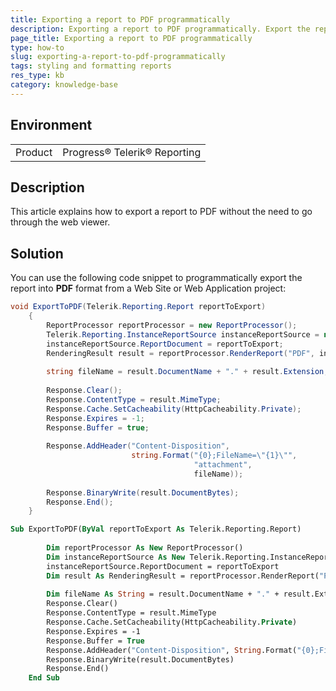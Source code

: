 ```yaml
---
title: Exporting a report to PDF programmatically
description: Exporting a report to PDF programmatically. Export the report without going through the report viewer.
page_title: Exporting a report to PDF programmatically
type: how-to
slug: exporting-a-report-to-pdf-programmatically
tags: styling and formatting reports
res_type: kb
category: knowledge-base
---
```


## Environment
<table>
	<tbody>
		<tr>
			<td>Product</td>
			<td>Progress® Telerik® Reporting</td>
		</tr>
	</tbody>
</table>
   
## Description

This article explains how to export a report to PDF without the need to go through the web viewer.

## Solution

You can use the following code snippet to programmatically export the report into **PDF** format from a Web Site or Web Application project:  
   
````cs
void ExportToPDF(Telerik.Reporting.Report reportToExport)
    {
        ReportProcessor reportProcessor = new ReportProcessor();
        Telerik.Reporting.InstanceReportSource instanceReportSource = new Telerik.Reporting.InstanceReportSource();
        instanceReportSource.ReportDocument = reportToExport;
        RenderingResult result = reportProcessor.RenderReport("PDF", instanceReportSource, null);
  
        string fileName = result.DocumentName + "." + result.Extension;
  
        Response.Clear();
        Response.ContentType = result.MimeType;
        Response.Cache.SetCacheability(HttpCacheability.Private);
        Response.Expires = -1;
        Response.Buffer = true;
  
        Response.AddHeader("Content-Disposition",
                           string.Format("{0};FileName=\"{1}\"",
                                         "attachment",
                                         fileName));
  
        Response.BinaryWrite(result.DocumentBytes);
        Response.End();
    }    
````
````vb
Sub ExportToPDF(ByVal reportToExport As Telerik.Reporting.Report)   
   
        Dim reportProcessor As New ReportProcessor()
        Dim instanceReportSource As New Telerik.Reporting.InstanceReportSource()
        instanceReportSource.ReportDocument = reportToExport
        Dim result As RenderingResult = reportProcessor.RenderReport("PDF", instanceReportSource, Nothing)
  
        Dim fileName As String = result.DocumentName + "." + result.Extension 
        Response.Clear()   
        Response.ContentType = result.MimeType   
        Response.Cache.SetCacheability(HttpCacheability.Private)   
        Response.Expires = -1   
        Response.Buffer = True  
        Response.AddHeader("Content-Disposition", String.Format("{0};FileName=""{1}""", "attachment", fileName))   
        Response.BinaryWrite(result.DocumentBytes)   
        Response.End()   
    End Sub
````


